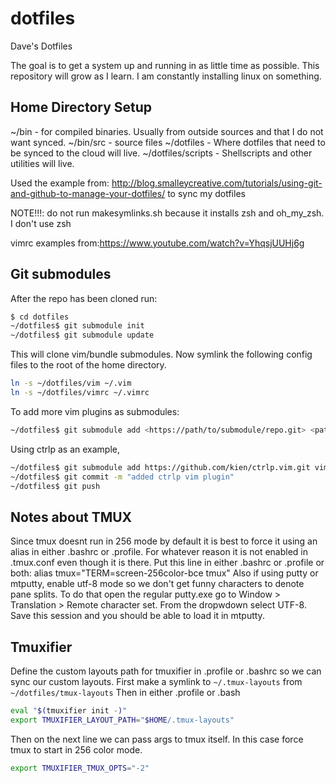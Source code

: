 dotfiles
========
Dave's Dotfiles

The goal is to get a system up and running in as little time as possible. This repository will grow as I learn. I am constantly installing linux on something.

## Home Directory Setup
~/bin - for compiled binaries. Usually from outside sources and that I do not want synced.
~/bin/src - source files
~/dotfiles - Where dotfiles that need to be synced to the cloud will live.
~/dotfiles/scripts - Shellscripts and other utilities will live.


Used the example from: http://blog.smalleycreative.com/tutorials/using-git-and-github-to-manage-your-dotfiles/
to sync my dotfiles

NOTE!!!: do not run makesymlinks.sh because it installs zsh and oh_my_zsh. I don't use zsh

vimrc examples from:https://www.youtube.com/watch?v=YhqsjUUHj6g


## Git submodules
After the repo has been cloned run:
```bash
$ cd dotfiles
~/dotfiles$ git submodule init
~/dotfiles$ git submodule update
```
This will clone vim/bundle submodules.
Now symlink the following config files to the root of the home directory.
```bash
ln -s ~/dotfiles/vim ~/.vim
ln -s ~/dotfiles/vimrc ~/.vimrc
```


To add more vim plugins as submodules:
```bash
~/dotfiles$ git submodule add <https://path/to/submodule/repo.git> <path/to/designated/directory>
```

Using ctrlp as an example,
```bash
~/dotfiles$ git submodule add https://github.com/kien/ctrlp.vim.git vim/bundle/ctrlp.vim
~/dotfiles$ git commit -m "added ctrlp vim plugin"
~/dotfiles$ git push
```


## Notes about TMUX
Since tmux doesnt run in 256 mode by default it is best to force it using an alias in either .bashrc or .profile.
For whatever reason it is not enabled in .tmux.conf even though it is there.
Put this line in either .bashrc or .profile or both:
alias tmux="TERM=screen-256color-bce tmux"
Also if using putty or mtputty, enable utf-8 mode so we don't get funny characters to denote pane splits. To do that open
the regular putty.exe go to Window > Translation > Remote character set. From the dropwdown select UTF-8. Save this session
and you should be able to load it in mtputty.

## Tmuxifier
Define the custom layouts path for tmuxifier in .profile or .bashrc so we can sync our custom layouts.
First make a symlink to `~/.tmux-layouts` from `~/dotfiles/tmux-layouts`
Then in either .profile or .bash
```bash
eval "$(tmuxifier init -)"
export TMUXIFIER_LAYOUT_PATH="$HOME/.tmux-layouts"
```
Then on the next line we can pass args to tmux itself. In this case force tmux to start in 256 color mode.
```bash
export TMUXIFIER_TMUX_OPTS="-2"
```
